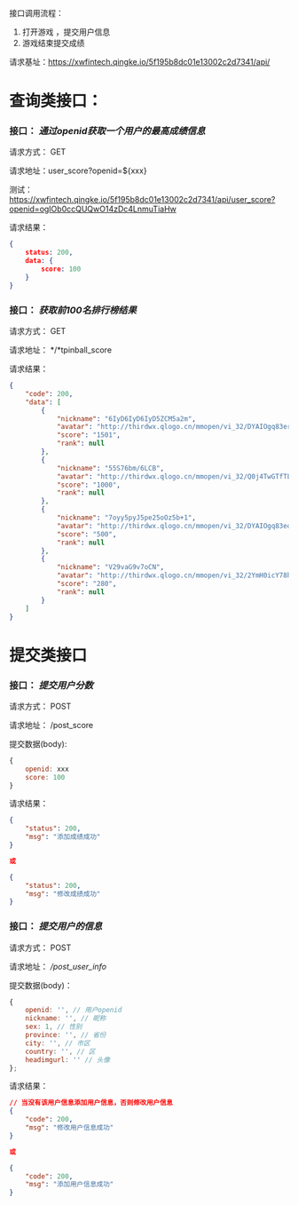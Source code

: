 接口调用流程：

1. 打开游戏 ，提交用户信息
2. 游戏结束提交成绩

请求基址：https://xwfintech.qingke.io/5f195b8dc01e13002c2d7341/api/

# 查询类接口：

### 接口： *通过openid获取一个用户的最高成绩信息*

请求方式： GET

请求地址：user_score?openid=${xxx}

测试：https://xwfintech.qingke.io/5f195b8dc01e13002c2d7341/api/user_score?openid=ogIOb0ccQUQwO14zDc4LnmuTiaHw

请求结果：

```json
{
    status: 200,
    data: {
        score: 100
    }
}
```



### 接口： *获取前100名排行榜结果*

请求方式： GET

请求地址： */*tpinball_score

请求结果：

```json
{
    "code": 200,
    "data": [
        {
            "nickname": "6IyD6IyD6IyD5ZCM5a2m",
            "avatar": "http://thirdwx.qlogo.cn/mmopen/vi_32/DYAIOgq83erCLPCaCZOnYlYv6UZfUyWnuMPUWP8LebTC6wXnG64PuWSR764nbNrNmicnJFpib4fSZaxJCS0aXB0A/132",
            "score": "1501",
            "rank": null
        },
        {
            "nickname": "55S76bm/6LCB",
            "avatar": "http://thirdwx.qlogo.cn/mmopen/vi_32/Q0j4TwGTfTLyXr5X95sgIcbdezbA2bvg0zTGPadLWMqob7xXtFZSBBXFaQdVHB0kljAe1Djn5OS5UNbmYecvzg/132",
            "score": "1000",
            "rank": null
        },
        {
            "nickname": "7oyy5pyJ5pe25oOz5b+1",
            "avatar": "http://thirdwx.qlogo.cn/mmopen/vi_32/DYAIOgq83eoeOt7tfJXtMvzyQPE2PiaGemeyum6piaTWfBiayGv1KgU8Ax7MxAAPhh9UOs85d07wdtBVBHtLWej4Q/132",
            "score": "500",
            "rank": null
        },
        {
            "nickname": "V29vaG9v7oCN",
            "avatar": "http://thirdwx.qlogo.cn/mmopen/vi_32/2YmH0icY78hZOPK2DxAYFvEORQmYHsDyNibpnlkibJ4CP1HRdNhvpOo0F5CtU7CSVtPSAXZkSVZwhZQWxBdB86HfQ/132",
            "score": "280",
            "rank": null
        }
    ]
}
```





# 提交类接口

### 接口： *提交用户分数*

请求方式： POST

请求地址： /post_score

提交数据(body): 

```js
{
    openid: xxx
    score: 100
}
```



请求结果：

```json
{
    "status": 200,
    "msg": "添加成绩成功"
}

或

{
    "status": 200,
    "msg": "修改成绩成功"
}
```



### 接口： *提交用户的信息*

请求方式： POST

请求地址： */post_user_info*

提交数据(body)：

```js
{
	openid: '', // 用户openid
    nickname: '', // 昵称
    sex: 1,	// 性别
    province: '', // 省份
    city: '', // 市区
    country: '', // 区
    headimgurl: '' // 头像
};
```



请求结果：

```json
// 当没有该用户信息添加用户信息，否则修改用户信息
{
    "code": 200,
    "msg": "修改用户信息成功"
}

或

{
    "code": 200,
    "msg": "添加用户信息成功"
}
```





